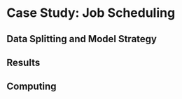 # Case Study: Job Scheduling  

## Data Splitting and Model Strategy  

## Results  

## Computing  

